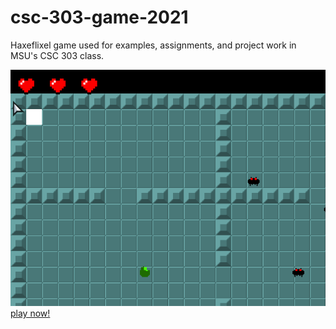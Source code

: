 # csc-303-game-2021
Haxeflixel game used for examples, assignments, and project work in MSU's CSC 303 class.

![screenshot](docs/demo_screenshot.png)
[play now!](https://sambumgardner.github.io/csc-303-game-2021/)
